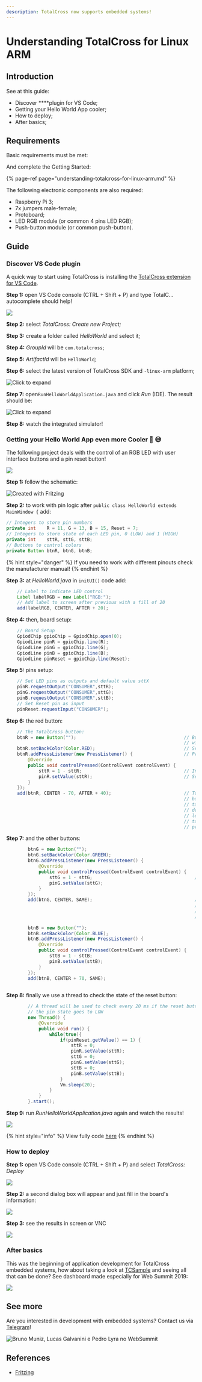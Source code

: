```yaml
---
description: TotalCross now supports embedded systems!
---
```


# Understanding TotalCross for Linux ARM

## Introduction

See at this guide:

* Discover ****plugin for VS Code;
* Getting your Hello World App cooler;
* How to deploy; 
* After basics;

## Requirements

Basic requirements must be met:

And complete the Getting Started:

{% page-ref page="understanding-totalcross-for-linux-arm.md" %}

The following electronic components are also required:

* Raspberry Pi 3;
* 7x jumpers male-female;
* Protoboard;
* LED RGB module \(or common 4 pins LED RGB\);
* Push-button module \(or common push-button\).

## **Guide**

### Discover VS Code plugin

A quick way to start using TotalCross is installing the [TotalCross extension for VS Code](https://marketplace.visualstudio.com/items?itemName=Italo.totalcross). 

**Step 1:** open VS Code console  \(CTRL + Shift + P\) and type TotalC… autocomplete should help!

![](../.gitbook/assets/3-1.gif)

**Step 2:** select _TotalCross: Create new Project;_ 

**Step 3:** create a folder called _HelloWorld_ and select it; 

**Step 4:** _GroupId_ will be `com.totalcross`;

**Step 5:** _ArtifactId_ will be `HelloWorld`_;_

**Step 6:** select the latest version of TotalCross SDK and `-linux-arm` platform;

![Click to expand](../.gitbook/assets/4-1.gif)

**Step 7:** open`RunHelloWorldApplication.java` and click _Run_ \(IDE\). The result should be:

![Click  to expand](../.gitbook/assets/5-1.gif)

**Step 8:** watch the integrated simulator!

### Getting your Hello World App even more Cooler 🥶 😅 

The following project deals with the control of an RGB LED with user interface buttons and a pin reset button!

![](../.gitbook/assets/img1-1.jpg)

**Step 1:** follow the schematic:

![Created with Fritzing](../.gitbook/assets/img2-1.png)

**Step 2:** to work with pin logic after `public class HelloWorld extends MainWindow {` add:

```java
// Integers to store pin numbers
private int    R = 11, G = 13, B = 15, Reset = 7;
// Integers to store state of each LED pin, 0 (LOW) and 1 (HIGH)
private int    sttR, sttG, sttB;
// Buttons to control colors 
private Button btnR, btnG, btnB;
```

{% hint style="danger" %}
If you need to work with different pinouts check the manufacturer manual!
{% endhint %}

**Step 3:** at  _HelloWorld.java_ in `initUI()` code add:

```java
    // Label to indicate LED control
    Label labelRGB = new Label("RGB:");
    // Add label to screen after previous with a fill of 20
    add(labelRGB, CENTER, AFTER + 20);
```

**Step 4:** then, board setup:

```java
    // Board Setup
    GpiodChip gpioChip = GpiodChip.open(0);
    GpiodLine pinR = gpioChip.line(R);
    GpiodLine pinG = gpioChip.line(G);
    GpiodLine pinB = gpioChip.line(B);
    GpiodLine pinReset = gpioChip.line(Reset);
```

**Step 5:** pins setup:

```java
    // Set LED pins as outputs and default value sttX
    pinR.requestOutput("CONSUMER",sttR);
    pinG.requestOutput("CONSUMER",sttG);
    pinB.requestOutput("CONSUMER",sttB);
    // Set Reset pin as input
    pinReset.requestInput("CONSUMER");
```

**Step 6:** the red button:

```java
    // The TotalCross button:
    btnR = new Button("");                                        // Button instantiation
                                                                  // without text
    btnR.setBackColor(Color.RED);                                 // Set background color (red)
    btnR.addPressListener(new PressListener() {                   // Press event listener
        @Override
        public void controlPressed(ControlEvent controlEvent) {
            sttR = 1 - sttR;                                      // Invert pin state 
            pinR.setValue(sttR);                                  // Set value (HIGH or LOW)
        }
    });
    add(btnR, CENTER - 70, AFTER + 40);                           // To make horizontally aligned 
                                                                  // buttons in the 'RGB' sequence,
                                                                  // take the center reference and 
                                                                  // decrease 70 to place the 
                                                                  // leftmost R. In the Y axis just 
                                                                  // take the reference of the 
                                                                  // previous component and add 40
```

**Step 7:** and the other buttons: 

```java
        btnG = new Button("");
        btnG.setBackColor(Color.GREEN);
        btnG.addPressListener(new PressListener() {
            @Override
            public void controlPressed(ControlEvent controlEvent) {
                sttG = 1 - sttG;                                      // Pay attention to change pin!!!
                pinG.setValue(sttG);
            }
        });
        add(btnG, CENTER, SAME);                                      // The green button will be 
                                                                      // placed at the center and in 
                                                                      // the same line of previous 
                                                                      // button
        
        btnB = new Button("");
        btnB.setBackColor(Color.BLUE);
        btnB.addPressListener(new PressListener() {
            @Override
            public void controlPressed(ControlEvent controlEvent) {
                sttB = 1 - sttB;                                       // Pay attention to change pin!!!
                pinB.setValue(sttB);      
            }
        });
        add(btnB, CENTER + 70, SAME);                                  // The last button will be placed 
                                                                       // to the right of the center.

```

**Step 8:** finally we use a thread to check the state of the reset button:

```java
        // A thread will be used to check every 20 ms if the reset button has been pressed: if yes then 
        // the pin state goes to LOW
        new Thread() {
            @Override
            public void run() {
                while(true){
                    if(pinReset.getValue() == 1) {
                        sttR = 0;
                        pinR.setValue(sttR);
                        sttG = 0;
                        pinG.setValue(sttG);
                        sttB = 0;
                        pinB.setValue(sttB);
                    }
                    Vm.sleep(20);
                } 
            }
        }.start();
```

**Step 9:** run _RunHelloWorldApplication.java_ again and watch the results! 

![](../.gitbook/assets/6-1.gif)

{% hint style="info" %}
View fully code [here](https://gist.github.com/acmlira/e6c18f0a82688f750c1648af4d101344) 
{% endhint %}

### How to deploy

**Step 1:** open VS Code console  \(CTRL + Shift + P\) and select _TotalCross: Deploy_

![](../.gitbook/assets/7-1.gif)

**Step 2:** a second dialog box will appear and just fill in the board's information:

![](../.gitbook/assets/8-1.gif)

**Step 3:** see the results in screen or VNC

![](../.gitbook/assets/9-1.gif)

### After basics

This was the beginning of application development for TotalCross embedded systems, how about taking a look at [TCSample](https://github.com/TotalCross/TCSample) and seeing all that can be done? See dashboard made especially for Web Summit 2019:

![](../.gitbook/assets/video.gif)

## See more

Are you interested in development with embedded systems? Contact us via [Telegram](https://t.me/comunidadetotalcross)! 

![Bruno Muniz, Lucas Galvanini e Pedro Lyra no WebSummit](../.gitbook/assets/img3-1.jpeg)

## References

* [Fritzing ](https://fritzing.org/home/)

